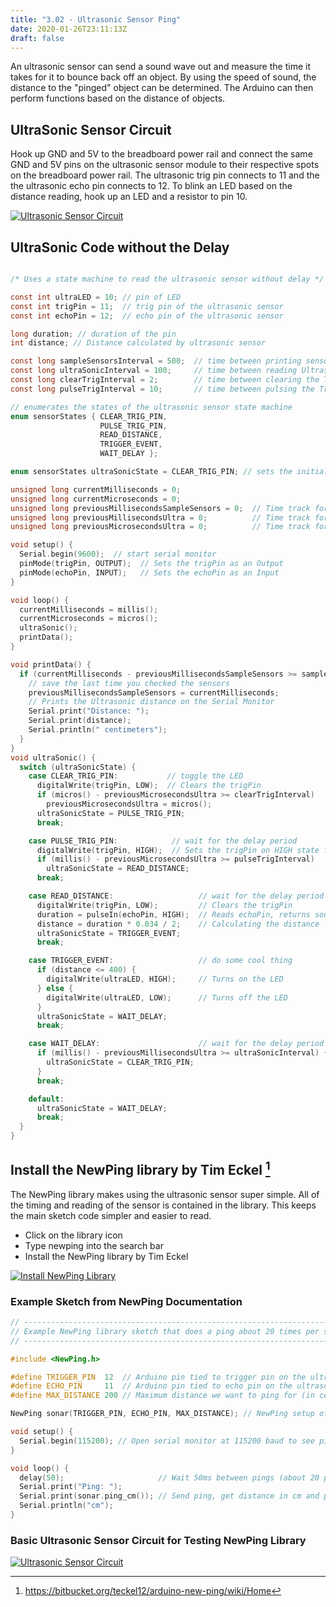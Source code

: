 ```yaml
---
title: "3.02 - Ultrasonic Sensor Ping"
date: 2020-01-26T23:11:13Z
draft: false
---
```


An ultrasonic sensor can send a sound wave out and measure the time it takes for it to bounce back off an object. By using the speed of sound, the distance to the "pinged" object can be determined. The Arduino can then perform functions based on the distance of objects.

## UltraSonic Sensor Circuit

Hook up GND and 5V to the breadboard power rail and connect the same GND and 5V pins on the ultrasonic sensor module to their respective spots on the breadboard power rail. The ultrasonic trig pin connects to 11 and the the ultrasonic echo pin connects to 12. To blink an LED based on the distance reading, hook up an LED and a resistor to pin 10.

[![Ultrasonic Sensor Circuit](ultrasonic-sensor-circuit-with-led.png)](ultrasonic-sensor-circuit-with-led.png)

## UltraSonic Code without the Delay

```C

/* Uses a state machine to read the ultrasonic sensor without delay */

const int ultraLED = 10; // pin of LED
const int trigPin = 11;  // trig pin of the ultrasonic sensor
const int echoPin = 12;  // echo pin of the ultrasonic sensor

long duration; // duration of the pin
int distance; // Distance calculated by ultrasonic sensor

const long sampleSensorsInterval = 500;  // time between printing sensor values
const long ultraSonicInterval = 100;     // time between reading Ultrasonic Sensor
const long clearTrigInterval = 2;        // time between clearing the Trig Pin
const long pulseTrigInterval = 10;       // time between pulsing the Trig Pin

// enumerates the states of the ultrasonic sensor state machine
enum sensorStates { CLEAR_TRIG_PIN,
                    PULSE_TRIG_PIN,
                    READ_DISTANCE,
                    TRIGGER_EVENT,
                    WAIT_DELAY };

enum sensorStates ultraSonicState = CLEAR_TRIG_PIN; // sets the initial state to CLEAR_TRIG_PIN

unsigned long currentMilliseconds = 0;
unsigned long currentMicroseconds = 0;
unsigned long previousMillisecondsSampleSensors = 0;  // Time track for sensor reading
unsigned long previousMillisecondsUltra = 0;          // Time track for Ultrasonic Sensor
unsigned long previousMicrosecondsUltra = 0;          // Time track for Ultrasonic Sensor

void setup() {
  Serial.begin(9600);  // start serial monitor
  pinMode(trigPin, OUTPUT);  // Sets the trigPin as an Output
  pinMode(echoPin, INPUT);   // Sets the echoPin as an Input
}

void loop() {
  currentMilliseconds = millis();
  currentMicroseconds = micros();
  ultraSonic();
  printData();
}

void printData() {
  if (currentMilliseconds - previousMillisecondsSampleSensors >= sampleSensorsInterval) {
    // save the last time you checked the sensors
    previousMillisecondsSampleSensors = currentMilliseconds;
    // Prints the Ultrasonic distance on the Serial Monitor
    Serial.print("Distance: ");
    Serial.print(distance);
    Serial.println(" centimeters");
  }
}
void ultraSonic() {
  switch (ultraSonicState) {
    case CLEAR_TRIG_PIN:           // toggle the LED
      digitalWrite(trigPin, LOW);  // Clears the trigPin
      if (micros() - previousMicrosecondsUltra >= clearTrigInterval)
        previousMicrosecondsUltra = micros();
      ultraSonicState = PULSE_TRIG_PIN;
      break;

    case PULSE_TRIG_PIN:            // wait for the delay period
      digitalWrite(trigPin, HIGH);  // Sets the trigPin on HIGH state for 10 micro seconds
      if (millis() - previousMicrosecondsUltra >= pulseTrigInterval)
        ultraSonicState = READ_DISTANCE;
      break;

    case READ_DISTANCE:                   // wait for the delay period
      digitalWrite(trigPin, LOW);         // Clears the trigPin
      duration = pulseIn(echoPin, HIGH);  // Reads echoPin, returns sound travel in microseconds
      distance = duration * 0.034 / 2;    // Calculating the distance
      ultraSonicState = TRIGGER_EVENT;
      break;

    case TRIGGER_EVENT:                   // do some cool thing
      if (distance <= 400) {
        digitalWrite(ultraLED, HIGH);     // Turns on the LED
      } else {
        digitalWrite(ultraLED, LOW);      // Turns off the LED
      }
      ultraSonicState = WAIT_DELAY;
      break;

    case WAIT_DELAY:                      // wait for the delay period
      if (millis() - previousMillisecondsUltra >= ultraSonicInterval) {
        ultraSonicState = CLEAR_TRIG_PIN;
      }
      break;

    default:
      ultraSonicState = WAIT_DELAY;
      break;
  }
}
```

## Install the NewPing library by Tim Eckel [^1]

The NewPing library makes using the ultrasonic sensor super simple. All of the timing and reading of the sensor is contained in the library. This keeps the main sketch code simpler and easier to read.

<div class="two-column-instructions-grid">

- Click on the library icon
- Type newping into the search bar
- Install the NewPing library by Tim Eckel

[![Install NewPing Library](newping-library-install.jpg)](newping-library-install.jpg)

</div>

### Example Sketch from NewPing Documentation

```C
// ---------------------------------------------------------------------------
// Example NewPing library sketch that does a ping about 20 times per second.
// ---------------------------------------------------------------------------

#include <NewPing.h>

#define TRIGGER_PIN  12  // Arduino pin tied to trigger pin on the ultrasonic sensor.
#define ECHO_PIN     11  // Arduino pin tied to echo pin on the ultrasonic sensor.
#define MAX_DISTANCE 200 // Maximum distance we want to ping for (in centimeters). Maximum sensor distance is rated at 400-500cm.

NewPing sonar(TRIGGER_PIN, ECHO_PIN, MAX_DISTANCE); // NewPing setup of pins and maximum distance.

void setup() {
  Serial.begin(115200); // Open serial monitor at 115200 baud to see ping results.
}

void loop() {
  delay(50);                     // Wait 50ms between pings (about 20 pings/sec). 29ms should be the shortest delay between pings.
  Serial.print("Ping: ");
  Serial.print(sonar.ping_cm()); // Send ping, get distance in cm and print result (0 = outside set distance range)
  Serial.println("cm");
}
```

### Basic Ultrasonic Sensor Circuit for Testing NewPing Library

[![Ultrasonic Sensor Circuit](ultrasonic-sensor-circuit.png)](ultrasonic-sensor-circuit.png)

[^1]: https://bitbucket.org/teckel12/arduino-new-ping/wiki/Home
